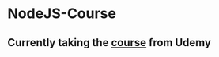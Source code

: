 # NodeJS-Course

## Currently taking the [course](https://www.udemy.com/course/nodejs-api-masterclass/) from Udemy

